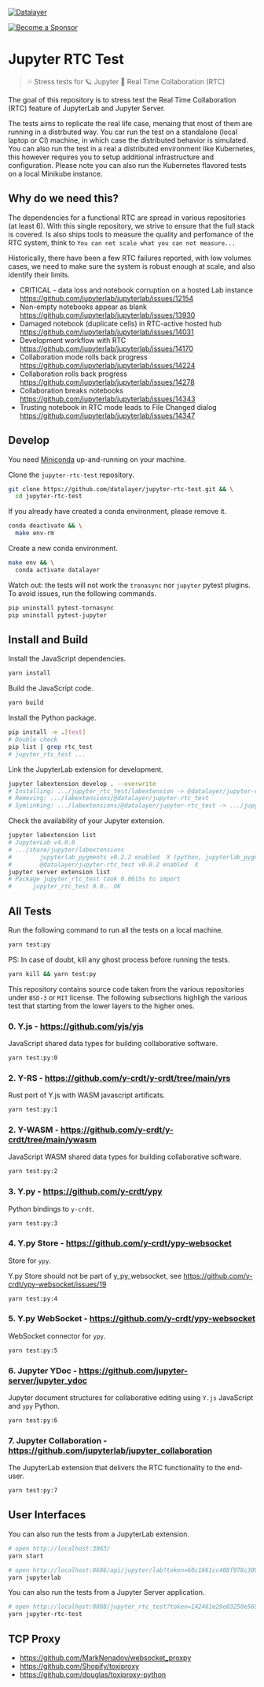 [![Datalayer](https://assets.datalayer.design/datalayer-25.svg)](https://datalayer.io)

[![Become a Sponsor](https://img.shields.io/static/v1?label=Become%20a%20Sponsor&message=%E2%9D%A4&logo=GitHub&style=flat&color=1ABC9C)](https://github.com/sponsors/datalayer)

# Jupyter RTC Test

> 💦 Stress tests for 🪐 Jupyter 🔌 Real Time Collaboration (RTC)

The goal of this repository is to stress test the Real Time Collaboration (RTC) feature of JupyterLab and Jupyter Server.

The tests aims to replicate the real life case, menaing that most of them are running in a distrbuted way. You car run the test on a standalone (local laptop or CI) machine, in which case the distributed behavior is simulated. You can also run the test in a real a distributed environment like Kubernetes, this however requires you to setup additional infrastructure and configuration. Please note you can also run the Kubernetes flavored tests on a local Minikube instance.

## Why do we need this?

The dependencies for a functional RTC are spread in various repositories (at least 6). With this single repository, we strive to ensure that the full stack is covered. Is also ships tools to measure the quality and perfomance of the RTC system, think to `You can not scale what you can not measure...`

Historically, there have been a few RTC failures reported, with low volumes cases, we need to make sure the system is robust enough at scale, and also identify their limits.

- CRITICAL - data loss and notebook corruption on a hosted Lab instance https://github.com/jupyterlab/jupyterlab/issues/12154
- Non-empty notebooks appear as blank https://github.com/jupyterlab/jupyterlab/issues/13930
- Damaged notebook (duplicate cells) in RTC-active hosted hub https://github.com/jupyterlab/jupyterlab/issues/14031
- Development workflow with RTC https://github.com/jupyterlab/jupyterlab/issues/14170
- Collaboration mode rolls back progress https://github.com/jupyterlab/jupyterlab/issues/14224
- Collaboration rolls back progress https://github.com/jupyterlab/jupyterlab/issues/14278
- Collaboration breaks notebooks https://github.com/jupyterlab/jupyterlab/issues/14343
- Trusting notebook in RTC mode leads to File Changed dialog  https://github.com/jupyterlab/jupyterlab/issues/14347

## Develop

You need [Miniconda](https://docs.conda.io/en/latest/miniconda.html) up-and-running on your machine.

Clone the `jupyter-rtc-test` repository.

```bash
git clone https://github.com/datalayer/jupyter-rtc-test.git && \
  cd jupyter-rtc-test
```

If you already have created a conda environment, please remove it.

```bash
conda deactivate && \
  make env-rm
```

Create a new conda environment.

```bash
make env && \
  conda activate datalayer
```

Watch out: the tests will not work the `tronasync` nor `jupyter` pytest plugins. To avoid issues, run the following commands.

```bash
pip uninstall pytest-tornasync
pip uninstall pytest-jupyter
```

## Install and Build

Install the JavaScript dependencies.

```bash
yarn install
```

Build the JavaScript code.

```bash
yarn build
```

Install the Python package.

```bash
pip install -e .[test]
# Double check
pip list | grep rtc_test
# jupyter_rtc_test ...
```

Link the JupyterLab extension for development.

```bash
jupyter labextension develop . --overwrite
# Installing: .../jupyter_rtc_test/labextension -> @datalayer/jupyter-rtc_test
# Removing: .../labextensions/@datalayer/jupyter-rtc_test
# Symlinking: .../labextensions/@datalayer/jupyter-rtc_test -> .../jupyter_rtc_test/labextension
```

Check the availability of your Jupyter extension.

```bash
jupyter labextension list
# JupyterLab v4.0.0
# .../share/jupyter/labextensions
#        jupyterlab_pygments v0.2.2 enabled  X (python, jupyterlab_pygments)
#        @datalayer/jupyter-rtc_test v0.0.2 enabled  X
jupyter server extension list
# Package jupyter_rtc_test took 0.0015s to import
#      jupyter_rtc_test 0.0.. OK
```

## All Tests

Run the following command to run all the tests on a local machine.

```bash
yarn test:py
```

PS: In case of doubt, kill any ghost process before running the tests.

```bash
yarn kill && yarn test:py
```

This repository contains source code taken from the various repositories under `BSD-3` or `MIT` license. The following subsections highligh the various test that starting from the lower layers to the higher ones.

### 0. Y.js - https://github.com/yjs/yjs

JavaScript shared data types for building collaborative software.

```bash
yarn test:py:0
```

### 2. Y-RS - https://github.com/y-crdt/y-crdt/tree/main/yrs

Rust port of Y.js with WASM javascript artificats.

```bash
yarn test:py:1
```

### 2. Y-WASM - https://github.com/y-crdt/y-crdt/tree/main/ywasm

JavaScript WASM shared data types for building collaborative software.

```bash
yarn test:py:2
```

### 3. Y.py - https://github.com/y-crdt/ypy

Python bindings to `y-crdt`.

```bash
yarn test:py:3
```

### 4. Y.py Store - https://github.com/y-crdt/ypy-websocket

Store for `ypy`.

Y.py Store should not be part of y_py_websocket, see https://github.com/y-crdt/ypy-websocket/issues/19

```bash
yarn test:py:4
```

### 5. Y.py WebSocket - https://github.com/y-crdt/ypy-websocket

WebSocket connector for `ypy`.

```bash
yarn test:py:5
```

### 6. Jupyter YDoc - https://github.com/jupyter-server/jupyter_ydoc

Jupyter document structures for collaborative editing using `Y.js` JavaScript and `ypy` Python.

```bash
yarn test:py:6
```

### 7. Jupyter Collaboration - https://github.com/jupyterlab/jupyter_collaboration

The JupyterLab extension that delivers the RTC functionality to the end-user.

```bash
yarn test:py:7
```

## User Interfaces

You can also run the tests from a JupyterLab extension.

```bash
# open http://localhost:3063/
yarn start
```

```bash
# open http://localhost:8686/api/jupyter/lab?token=60c1661cc408f978c309d04157af55c9588ff9557c9380e4fb50785750703da6
yarn jupyterlab
```

You can also run the tests from a Jupyter Server application.

```bash
# open http://localhost:8888/jupyter_rtc_test?token=142461e29e03250e569824cff00bc99941148a334ff258e5
yarn jupyter-rtc-test
```

## TCP Proxy

- https://github.com/MarkNenadov/websocket_proxpy
- https://github.com/Shopify/toxiproxy
- https://github.com/douglas/toxiproxy-python
